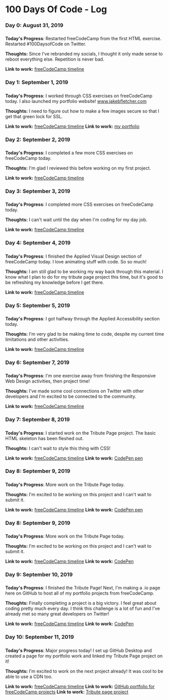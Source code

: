 # 100 Days Of Code - Log

### Day 0: August 31, 2019
#####

**Today's Progress**: Restarted freeCodeCamp from the first HTML exercise. Restarted #100DaysofCode on Twitter.

**Thoughts:** Since I've rebranded my socials, I thought it only made sense to reboot everything else. Repetition is never bad.

**Link to work:** [freeCodeCamp timeline](https://www.freecodecamp.org/hexcodebee)

### Day 1: September 1, 2019
#####

**Today's Progress**: I worked through CSS exercises on freeCodeCamp today. I also launched my portfolio website! www.jakebfletcher.com

**Thoughts:** I need to figure out how to make a few images secure so that I get that green lock for SSL.

**Link to work:** [freeCodeCamp timeline](https://www.freecodecamp.org/hexcodebee)
**Link to work:** [my portfolio](https://www.jakebfletcher.com)

### Day 2: September 2, 2019
#####

**Today's Progress**: I completed a few more CSS exercises on freeCodeCamp today.

**Thoughts:** I'm glad I reviewed this before working on my first project.

**Link to work:** [freeCodeCamp timeline](https://www.freecodecamp.org/hexcodebee)

### Day 3: September 3, 2019
#####

**Today's Progress**: I completed more CSS exercises on freeCodeCamp today.

**Thoughts:** I can't wait until the day when I'm coding for my day job.

**Link to work:** [freeCodeCamp timeline](https://www.freecodecamp.org/hexcodebee)

### Day 4: September 4, 2019
#####

**Today's Progress**: I finished the Applied Visual Design section of freeCodeCamp today. I love animating stuff with code. So so much!

**Thoughts:** I am still glad to be working my way back through this material. I know what I plan to do for my tribute page project this time, but it's good to be refreshing my knowledge before I get there.

**Link to work:** [freeCodeCamp timeline](https://www.freecodecamp.org/hexcodebee)

### Day 5: September 5, 2019
#####

**Today's Progress**: I got halfway through the Applied Accessibility section today.

**Thoughts:** I'm very glad to be making time to code, despite my current time limitations and other activities.

**Link to work:** [freeCodeCamp timeline](https://www.freecodecamp.org/hexcodebee)

### Day 6: September 7, 2019
#####

**Today's Progress**: I'm one exercise away from finishing the Responsive Web Design activities, then project time!

**Thoughts:** I've made some cool connections on Twitter with other developers and I'm excited to be connected to the community.

**Link to work:** [freeCodeCamp timeline](https://www.freecodecamp.org/hexcodebee)

### Day 7: September 8, 2019
#####

**Today's Progress**: I started work on the Tribute Page project. The basic HTML skeleton has been fleshed out.

**Thoughts:** I can't wait to style this thing with CSS!

**Link to work:** [freeCodeCamp timeline](https://www.freecodecamp.org/hexcodebee)
**Link to work:** [CodePen pen](https://codepen.io/hexcodebee/pen/jONZzjp)


### Day 8: September 9, 2019
#####

**Today's Progress**: More work on the Tribute Page today.

**Thoughts:** I'm excited to be working on this project and I can't wait to submit it.

**Link to work:** [freeCodeCamp timeline](https://www.freecodecamp.org/hexcodebee)
**Link to work:** [CodePen pen](https://codepen.io/hexcodebee/pen/jONZzjp)

### Day 8: September 9, 2019
#####

**Today's Progress**: More work on the Tribute Page today.

**Thoughts:** I'm excited to be working on this project and I can't wait to submit it.

**Link to work:** [freeCodeCamp timeline](https://www.freecodecamp.org/hexcodebee)
**Link to work:** [CodePen](https://codepen.io/hexcodebee)

### Day 9: September 10, 2019
#####

**Today's Progress**: I finished the Tribute Page! Next, I'm making a .io page here on GitHub to host all of my portfolio projects from freeCodeCamp.

**Thoughts:** Finally completing a project is a big victory. I feel great about coding pretty much every day. I think this challenge is a lot of fun and I've already met so many great developers on Twitter!

**Link to work:** [freeCodeCamp timeline](https://www.freecodecamp.org/hexcodebee)
**Link to work:** [CodePen](https://codepen.io/hexcodebee)

### Day 10: September 11, 2019
#####

**Today's Progress**: Major progress today! I set up GitHub Desktop and created a page for my portfolio work and linked my Tribute Page project on it!

**Thoughts:** I'm excited to work on the next project already! It was cool to be able to use a CDN too.

**Link to work:** [freeCodeCamp timeline](https://www.freecodecamp.org/hexcodebee)
**Link to work:** [GitHub portfolio for freeCodeCamp projects](https://hexcodebee.github.io)
**Link to work:** [Tribute page project](https://hexcodebee.github.io/tribute/index.html)
